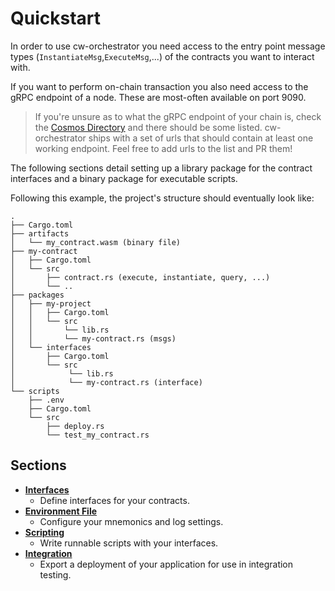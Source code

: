 # Quickstart

In order to use cw-orchestrator you need access to the entry point message types (`InstantiateMsg`,`ExecuteMsg`,...) of the contracts you want to interact with.

If you want to perform on-chain transaction you also need access to the gRPC endpoint of a node. These are most-often available on port 9090.

> If you're unsure as to what the gRPC endpoint of your chain is, check the [Cosmos Directory](https://cosmos.directory) and there should be some listed. cw-orchestrator ships with a set of urls that should contain at least one working endpoint. Feel free to add urls to the list and PR them!

The following sections detail setting up a library package for the contract interfaces and a binary package for executable scripts.

Following this example, the project's structure should eventually look like:

```path
.
├── Cargo.toml
├── artifacts
│   └── my_contract.wasm (binary file)
├── my-contract
│   ├── Cargo.toml
│   └── src
│       ├── contract.rs (execute, instantiate, query, ...)
│       └── ..
├── packages
│   ├── my-project
│   │   ├── Cargo.toml
│   │   └── src
│   │       └── lib.rs
│   │       └── my-contract.rs (msgs)
│   └── interfaces
│       ├── Cargo.toml
│       └── src
│            └── lib.rs
│            └── my-contract.rs (interface)
└── scripts
    ├── .env
    ├── Cargo.toml
    └── src
        ├── deploy.rs
        └── test_my_contract.rs
```

## Sections

- **[Interfaces](./interfaces.md)**
  - Define interfaces for your contracts.
- **[Environment File](./env-variable.md)**
  - Configure your mnemonics and log settings.
- **[Scripting](./scripting.md)**
  - Write runnable scripts with your interfaces.
- **[Integration](./integration.md)**
  - Export a deployment of your application for use in integration testing.  
